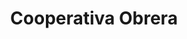 ---
title: "Cooperativa Obrera"
url: /centenario/cooperativa-obrera-ingeniero-ballester/
shop: Supermarkt
---